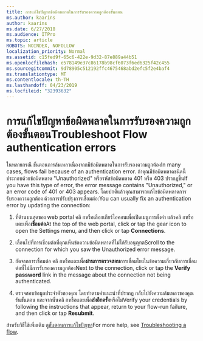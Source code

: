 ```yaml
---
title: การแก้ไขปัญหาข้อผิดพลาดในการรับรองความถูกต้องขั้นตอน
ms.author: kaarins
author: kaarins
ms.date: 6/27/2018
ms.audience: ITPro
ms.topic: article
ROBOTS: NOINDEX, NOFOLLOW
localization_priority: Normal
ms.assetid: c15fed9f-65c6-422e-9d32-87e889a44b51
ms.openlocfilehash: e578149e37c86178b98cf6073f6ed6325f42c455
ms.sourcegitcommit: 9d78905c512192ffc4675468abd2efc5f2e4baf4
ms.translationtype: MT
ms.contentlocale: th-TH
ms.lasthandoff: 04/23/2019
ms.locfileid: "32393632"
---
```

# <a name="troubleshoot-flow-authentication-errors"></a><span data-ttu-id="8bdb9-102">การแก้ไขปัญหาข้อผิดพลาดในการรับรองความถูกต้องขั้นตอน</span><span class="sxs-lookup"><span data-stu-id="8bdb9-102">Troubleshoot Flow authentication errors</span></span>

<span data-ttu-id="8bdb9-103">ในหลายกรณี ขั้นตอนการล้มเหลวเนื่องจากมีข้อผิดพลาดในการรับรองความถูกต้อง</span><span class="sxs-lookup"><span data-stu-id="8bdb9-103">In many cases, flows fail because of an authentication error.</span></span> <span data-ttu-id="8bdb9-104">ถ้าคุณมีข้อผิดพลาดชนิดนี้ ประกอบด้วยข้อผิดพลาด "Unauthorized" หรือรหัสข้อผิดพลาด 401 หรือ 403 ปรากฏขึ้น</span><span class="sxs-lookup"><span data-stu-id="8bdb9-104">If you have this type of error, the error message contains "Unauthorized," or an error code of 401 or 403 appears.</span></span> <span data-ttu-id="8bdb9-105">โดยปกติแล้วคุณสามารถแก้ไขข้อผิดพลาดการรับรองความถูกต้อง ด้วยการปรับปรุงการเชื่อมต่อ:</span><span class="sxs-lookup"><span data-stu-id="8bdb9-105">You can usually fix an authentication error by updating the connection:</span></span>
  
1. <span data-ttu-id="8bdb9-106">ที่ด้านบนสุดของ web portal คลิ กหรือเลือกเกียร์ไอคอนเพื่อเปิดเมนูการตั้งค่า แล้วคลิ กหรือแตะเพื่อ**เชื่อมต่อ**</span><span class="sxs-lookup"><span data-stu-id="8bdb9-106">At the top of the web portal, click or tap the gear icon to open the Settings menu, and then click or tap **Connections**.</span></span>
    
2. <span data-ttu-id="8bdb9-107">เลื่อนไปที่การเชื่อมต่อที่คุณเห็นข้อความข้อผิดพลาดที่ไม่ได้รับอนุญาต</span><span class="sxs-lookup"><span data-stu-id="8bdb9-107">Scroll to the connection for which you saw the Unauthorized error message.</span></span>
    
3. <span data-ttu-id="8bdb9-108">ถัดจากการเชื่อมต่อ คลิ กหรือแตะเพื่อ**ผ่านการตรวจสอบ**การเชื่อมโยงในข้อความเกี่ยวกับการเชื่อมต่อที่ไม่มีการรับรองความถูกต้อง</span><span class="sxs-lookup"><span data-stu-id="8bdb9-108">Next to the connection, click or tap the **Verify password** link in the message about the connection not being authenticated.</span></span> 
    
4. <span data-ttu-id="8bdb9-109">ตรวจสอบข้อมูลประจำตัวของคุณ โดยทำตามคำแนะนำที่ปรากฏ กลับไปยังความล้มเหลวของคุณรันขั้นตอน และจากนั้นคลิ กหรือแตะเพื่อ**ส่งอีกครั้ง**หรือไม่</span><span class="sxs-lookup"><span data-stu-id="8bdb9-109">Verify your credentials by following the instructions that appear, return to your flow-run failure, and then click or tap **Resubmit**.</span></span>
    
<span data-ttu-id="8bdb9-110">สำหรับวิธีใช้เพิ่มเติม ดู[ขั้นตอนการแก้ไขปัญหา](https://go.microsoft.com/fwlink/?linkid=872110)</span><span class="sxs-lookup"><span data-stu-id="8bdb9-110">For more help, see [Troubleshooting a flow](https://go.microsoft.com/fwlink/?linkid=872110).</span></span>
  

